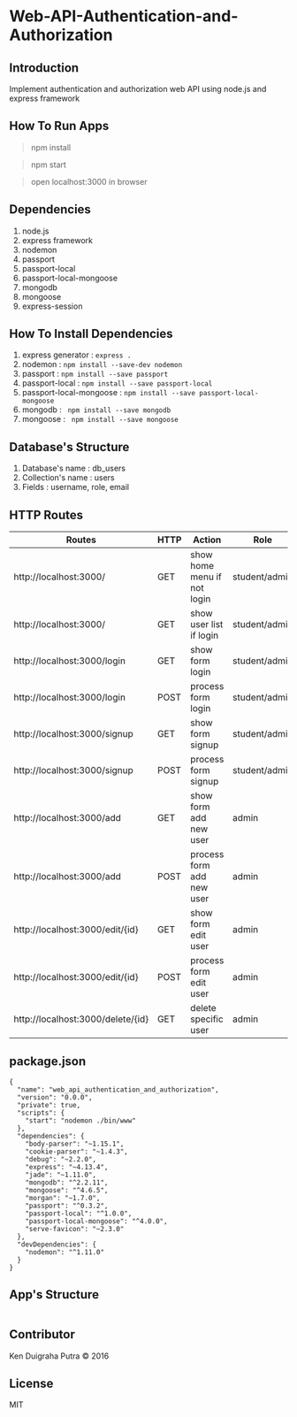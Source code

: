 # Web-API-Authentication-and-Authorization

## Introduction
Implement authentication and authorization web API using node.js and express framework

## How To Run Apps
> npm install

> npm start

> open localhost:3000 in browser

## Dependencies
1. node.js
2. express framework
3. nodemon
4. passport
5. passport-local
6. passport-local-mongoose
7. mongodb
8. mongoose
9. express-session

## How To Install Dependencies
1. express generator : ```express .```
2. nodemon : ```npm install --save-dev nodemon```
3. passport : ```npm install --save passport```
4. passport-local : ```npm install --save passport-local```
5. passport-local-mongoose : ```npm install --save passport-local-mongoose```
6. mongodb : ``` npm install --save mongodb```
6. mongoose : ``` npm install --save mongoose```

## Database's Structure

1. Database's name : db_users
2. Collection's name : users
3. Fields : username, role, email

## HTTP Routes

| Routes | HTTP | Action | Role |
|--------|------|--------|------|
| http://localhost:3000/ | GET | show home menu if not login | student/admin |
| http://localhost:3000/ | GET | show user list if login | student/admin |
| http://localhost:3000/login | GET | show form login | student/admin |
| http://localhost:3000/login | POST | process form login | student/admin |
| http://localhost:3000/signup | GET | show form signup | student/admin |
| http://localhost:3000/signup | POST | process form signup | student/admin |
| http://localhost:3000/add | GET | show form add new user | admin |
| http://localhost:3000/add | POST | process form add new user | admin |
| http://localhost:3000/edit/{id} | GET | show form edit user | admin |
| http://localhost:3000/edit/{id} | POST | process form edit user | admin |
| http://localhost:3000/delete/{id} | GET | delete specific user | admin |


## package.json

```
{
  "name": "web_api_authentication_and_authorization",
  "version": "0.0.0",
  "private": true,
  "scripts": {
    "start": "nodemon ./bin/www"
  },
  "dependencies": {
    "body-parser": "~1.15.1",
    "cookie-parser": "~1.4.3",
    "debug": "~2.2.0",
    "express": "~4.13.4",
    "jade": "~1.11.0",
    "mongodb": "^2.2.11",
    "mongoose": "^4.6.5",
    "morgan": "~1.7.0",
    "passport": "^0.3.2",
    "passport-local": "^1.0.0",
    "passport-local-mongoose": "^4.0.0",
    "serve-favicon": "~2.3.0"
  },
  "devDependencies": {
    "nodemon": "^1.11.0"
  }
}

```

## App's Structure

```
```


## Contributor
Ken Duigraha Putra &copy; 2016

## License
MIT

